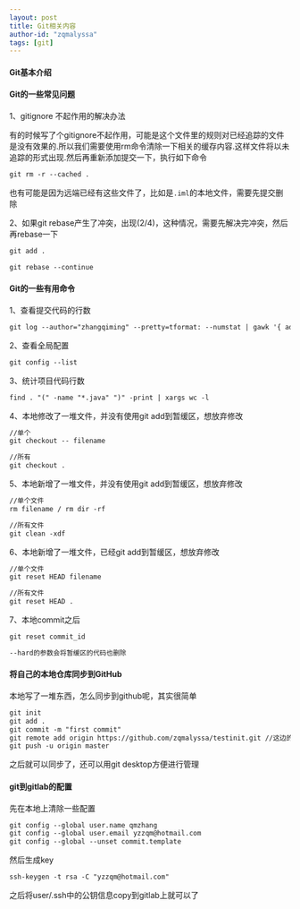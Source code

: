 ```yaml
---
layout: post
title: Git相关内容
author-id: "zqmalyssa"
tags: [git]
---
```


#### Git基本介绍



#### Git的一些常见问题

1、gitignore 不起作用的解决办法

有的时候写了个gitignore不起作用，可能是这个文件里的规则对已经追踪的文件是没有效果的.所以我们需要使用rm命令清除一下相关的缓存内容.这样文件将以未追踪的形式出现.然后再重新添加提交一下，执行如下命令

```html
git rm -r --cached .
```

也有可能是因为远端已经有这些文件了，比如是`.iml`的本地文件，需要先提交删除

2、如果git rebase产生了冲突，出现(2/4)，这种情况，需要先解决完冲突，然后再rebase一下

```html
git add .

git rebase --continue
```

#### Git的一些有用命令

1、查看提交代码的行数

```html
git log --author="zhangqiming" --pretty=tformat: --numstat | gawk '{ add += $1} END {print "行数:%s\n",add}'
```

2、查看全局配置

```html
git config --list
```

3、统计项目代码行数

```html
find . "(" -name "*.java" ")" -print | xargs wc -l
```

4、本地修改了一堆文件，并没有使用git add到暂缓区，想放弃修改

```html
//单个
git checkout -- filename

//所有
git checkout .
```

5、本地新增了一堆文件，并没有使用git add到暂缓区，想放弃修改

```html
//单个文件
rm filename / rm dir -rf

//所有文件
git clean -xdf

```

6、本地新增了一堆文件，已经git add到暂缓区，想放弃修改

```html
//单个文件
git reset HEAD filename

//所有文件
git reset HEAD .

```

7、本地commit之后

```html
git reset commit_id

--hard的参数会将暂缓区的代码也删除
```



#### 将自己的本地仓库同步到GitHub

本地写了一堆东西，怎么同步到github呢，其实很简单

```html
git init
git add .
git commit -m "first commit"
git remote add origin https://github.com/zqmalyssa/testinit.git //这边的地址是可以再远端github上建了仓库得到
git push -u origin master
```
之后就可以同步了，还可以用git desktop方便进行管理

#### git到gitlab的配置

先在本地上清除一些配置

```html
git config --global user.name qmzhang
git config --global user.email yzzqm@hotmail.com
git config --global --unset commit.template
```

然后生成key

```html
ssh-keygen -t rsa -C "yzzqm@hotmail.com"
```
之后将user/.ssh中的公钥信息copy到gitlab上就可以了
